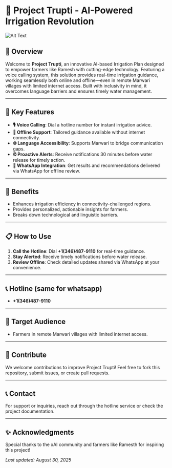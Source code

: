 # 🌱 Project Trupti - AI-Powered Irrigation Revolution
![Alt Text](https://i.postimg.cc/s2QK0RWw/image.png)
## 🌟 Overview
Welcome to **Project Trupti**, an innovative AI-based Irrigation Plan designed to empower farmers like Ramesh with cutting-edge technology. Featuring a voice calling system, this solution provides real-time irrigation guidance, working seamlessly both online and offline—even in remote Marwari villages with limited internet access. Built with inclusivity in mind, it overcomes language barriers and ensures timely water management.

---

## 🚀 Key Features
- **🎙️ Voice Calling**: Dial a hotline number for instant irrigation advice.
- **📴 Offline Support**: Tailored guidance available without internet connectivity.
- **🌐 Language Accessibility**: Supports Marwari to bridge communication gaps.
- **⏰ Proactive Alerts**: Receive notifications 30 minutes before water release for timely action.
- **💬 WhatsApp Integration**: Get results and recommendations delivered via WhatsApp for offline review.

---

## 🌾 Benefits
- Enhances irrigation efficiency in connectivity-challenged regions.
- Provides personalized, actionable insights for farmers.
- Breaks down technological and linguistic barriers.

---

## 📋 How to Use
1. **Call the Hotline**: Dial **+1(346)487-9110** for real-time guidance.
2. **Stay Alerted**: Receive timely notifications before water release.
3. **Review Offline**: Check detailed updates shared via WhatsApp at your convenience.

---

## 📞 Hotline (same for whatsapp)
- **+1(346)487-9110**

---

## 🎯 Target Audience
- Farmers in remote Marwari villages with limited internet access.

---

## 🤝 Contribute
We welcome contributions to improve Project Trupti! Feel free to fork this repository, submit issues, or create pull requests.

---

## 📞 Contact
For support or inquiries, reach out through the hotline service or check the project documentation.

---

## ✨ Acknowledgments
Special thanks to the xAI community and farmers like Ramesth for inspiring this project!

*Last updated: August 30, 2025*

